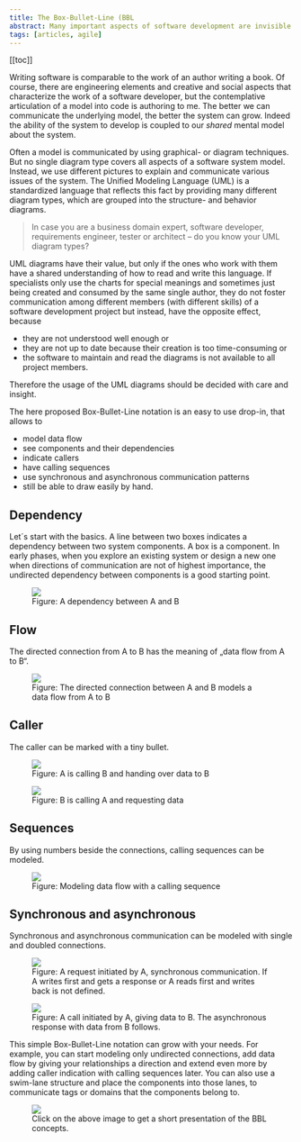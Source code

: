 ```yaml
---
title: The Box-Bullet-Line (BBL
abstract: Many important aspects of software development are invisible. When creating software we work through different abstraction layers by analyzing symbols and writing code.
tags: [articles, agile]
---
```

[[toc]]

Writing software is comparable to the work of an author writing a book. Of course, there are engineering elements and creative and social aspects that characterize the work of a software developer, but the contemplative articulation of a model into code is authoring to me. The better we can communicate the underlying model, the better the system can grow. Indeed the ability of the system to develop is coupled to our _shared_ mental model about the system.

Often a model is communicated by using graphical- or diagram techniques. But no single diagram type covers all aspects of a software system model. Instead, we use different pictures to explain and communicate various issues of the system. The Unified Modeling Language (UML) is a standardized language that reflects this fact by providing many different diagram types, which are grouped into the structure- and behavior diagrams.

> In case you are a business domain expert, software developer, requirements engineer, tester or architect – do you know your UML diagram types?

UML diagrams have their value, but only if the ones who work with them have a shared understanding of how to read and write this language. If specialists only use the charts for special meanings and sometimes just being created and consumed by the same single author, they do not foster communication among different members (with different skills) of a software development project but instead, have the opposite effect, because

- they are not understood well enough or
- they are not up to date because their creation is too time-consuming or
- the software to maintain and read the diagrams is not available to all project members.

Therefore the usage of the UML diagrams should be decided with care and insight.

The here proposed Box-Bullet-Line notation is an easy to use drop-in, that allows to

- model data flow
- see components and their dependencies
- indicate callers
- have calling sequences
- use synchronous and asynchronous communication patterns
- still be able to draw easily by hand.

## Dependency

Let´s start with the basics. A line between two boxes indicates a dependency between two system components. A box is a component. In early phases, when you explore an existing system or design a new one when directions of communication are not of highest importance, the undirected dependency between components is a good starting point.

<figure>
<img src="/img/agile/bbl_dependency.png" />
<figcaption>Figure: A dependency between A and B</figcaption>
</figure>

## Flow

The directed connection from A to B has the meaning of „data flow from A to B“.

<figure>
<img src="/img/agile/bbl_flow.png" />
<figcaption>Figure: The directed connection between A and B models a data flow from A to B</figcaption>
</figure>

## Caller

The caller can be marked with a tiny bullet.

<figure>
<img src="/img/agile/bbl_caller_push.png" />
<figcaption>Figure: A is calling B and handing over data to B</figcaption>
</figure>

<figure>
<img src="/img/agile/bbl_caller_pull.png"/>
<figcaption>Figure: B is calling A and requesting data</figcaption>
</figure>

## Sequences

By using numbers beside the connections, calling sequences can be modeled.

<figure>
<img src="/img/agile/bbl_caller_flow_sequence.png" />
<figcaption>Figure: Modeling data flow with a calling sequence</figcaption>
</figure>

## Synchronous and asynchronous

Synchronous and asynchronous communication can be modeled with single and doubled connections.

<figure>
<img src="/img/agile/bbl_sync.png" />
<figcaption>Figure: A request initiated by A, synchronous communication. If A writes first and gets a response or A reads first and writes back is not defined.</figcaption>
</figure>

<figure>
<img src="/img/agile/bbl_async.png" />
<figcaption>Figure: A call initiated by A, giving data to B. The asynchronous response with data from B follows.</figcaption>
</figure>

This simple Box-Bullet-Line notation can grow with your needs. For example, you can start modeling only undirected connections, add data flow by giving your relationships a direction and extend even more by adding caller indication with calling sequences later. You can also use a swim-lane structure and place the components into those lanes, to communicate tags or domains that the components belong to.

<figure>
<a href="/assets/bbl.pdf"><img src="/img/agile/bbl_model_natural.jpg"></a>
<figcaption>Click on the above image to get a short presentation of the BBL concepts.</figcaption>
</figure>
